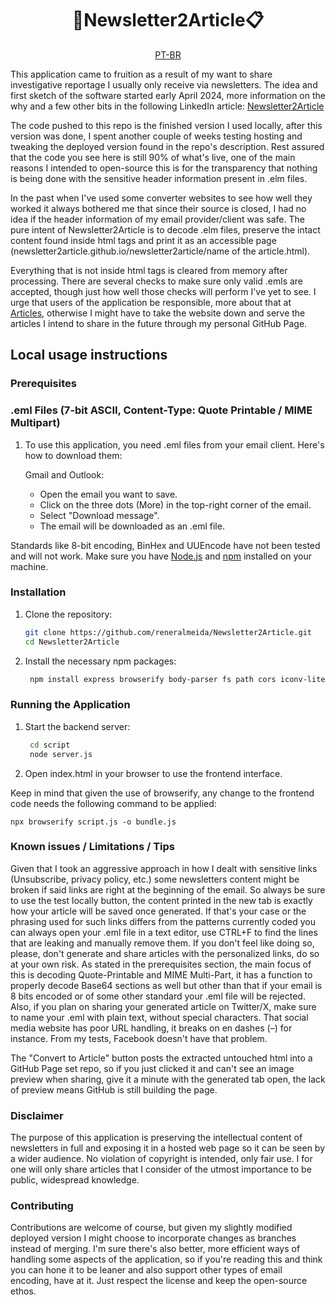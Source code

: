 <div align="center">
  <h1>📩Newsletter2Article📋</h1>
  <a href="https://github.com/reneralmeida/newsletter2article/blob/main/readme.pt-br.md">PT-BR</a>
</div>

This application came to fruition as a result of my want to share investigative reportage I usually only receive via newsletters. The idea and first sketch of the software started early April 2024,
more information on the why and a few other bits in the following LinkedIn article: [Newsletter2Article](https://nodejs.org/)

The code pushed to this repo is the finished version I used locally, after this version was done, I spent another couple of weeks testing hosting and tweaking the deployed version found in the repo's description.
Rest assured that the code you see here is still 90% of what's live, one of the main reasons I intended to open-source this is for the transparency that nothing is being done with the sensitive header information present
in .elm files.

In the past when I've used some converter websites to see how well they worked it always bothered me that since their source is closed, I had no idea if the header information of my email provider/client was safe.
The pure intent of Newsletter2Article is to decode .elm files, preserve the intact content found inside html tags and print it as an accessible page (newsletter2article.github.io/newsletter2article/name of the article.html).

Everything that is not inside html tags is cleared from memory after processing. There are several checks to make sure only valid .emls are accepted, though just how well those checks will perform I've yet to see.
I urge that users of the application be responsible, more about that at [Articles](https://github.com/newsletter2article), otherwise I might have to take the website down and serve the articles I intend to share in the future through my personal GitHub Page.

## Local usage instructions

### Prerequisites

### .eml Files (7-bit ASCII, Content-Type: Quote Printable / MIME Multipart)

 1. To use this application, you need .eml files from your email client. Here's how to download them:

      Gmail and Outlook:
       - Open the email you want to save.
       - Click on the three dots (More) in the top-right corner of the email.
       - Select "Download message".
       - The email will be downloaded as an .eml file.

Standards like 8-bit encoding, BinHex and UUEncode have not been tested and will not work.
Make sure you have [Node.js](https://nodejs.org/) and [npm](https://www.npmjs.com/) installed on your machine.

### Installation

1. Clone the repository:
   ```bash
   git clone https://github.com/reneralmeida/Newsletter2Article.git
   cd Newsletter2Article
   ``` 

2. Install the necessary npm packages:

   ```bash
    npm install express browserify body-parser fs path cors iconv-lite
   ``` 

### Running the Application

1. Start the backend server:

   ```bash
    cd script
    node server.js
   ```
   
 2. Open index.html in your browser to use the frontend interface.

Keep in mind that given the use of browserify, any change to the frontend code needs the following command to be applied:
```
npx browserify script.js -o bundle.js
```

### Known issues / Limitations / Tips

Given that I took an aggressive approach in how I dealt with sensitive links (Unsubscribe, privacy policy, etc.) some newsletters
content might be broken if said links are right at the beginning of the email. So always be sure to use the test locally button,
the content printed in the new tab is exactly how your article will be saved once generated. If that's your case or the phrasing used
for such links differs from the patterns currently coded you can always open your .eml file in a text editor, use CTRL+F to find the
lines that are leaking and manually remove them. If you don't feel like doing so, please, don't generate and share articles with the personalized
links, do so at your own risk.
As stated in the prerequisites section, the main focus of this is decoding Quote-Printable and MIME Multi-Part, it has a function to properly decode Base64 sections as well but other than that if your email is 8 bits encoded or of some other standard your .eml file will be rejected.
Also, if you plan on sharing your generated article on Twitter/X, make sure to name your .eml with plain text, without special characters. That social media website has poor URL handling, it breaks on en dashes (–) for instance. From my tests, Facebook doesn't have that problem.

The "Convert to Article" button posts the extracted untouched html into a GitHub Page set repo, so if you just clicked it and can't see an image preview when sharing, give it a minute with the generated tab open, the lack of preview means GitHub is still building the page.

### Disclaimer

The purpose of this application is preserving the intellectual content of newsletters in full and exposing it in a hosted web page so it can be seen by a wider audience. No violation of copyright is intended, only fair use. I for one will only share articles that I consider of the utmost importance to be public, widespread knowledge. 

### Contributing

Contributions are welcome of course, but given my slightly modified deployed version I might choose to incorporate
changes as branches instead of merging. I'm sure there's also better, more efficient ways of handling some aspects of the application, so if you're reading this and think you can hone it to be leaner and also support other types of email encoding, have at it. Just respect the license and keep the open-source ethos.